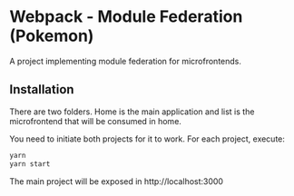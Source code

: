 # Webpack - Module Federation (Pokemon)

A project implementing module federation for microfrontends.

## Installation

There are two folders. Home is the main application and list is the microfrontend that will be consumed in home.

You need to initiate both projects for it to work. For each project, execute:

```bash
yarn
yarn start
```

The main project will be exposed in http://localhost:3000
